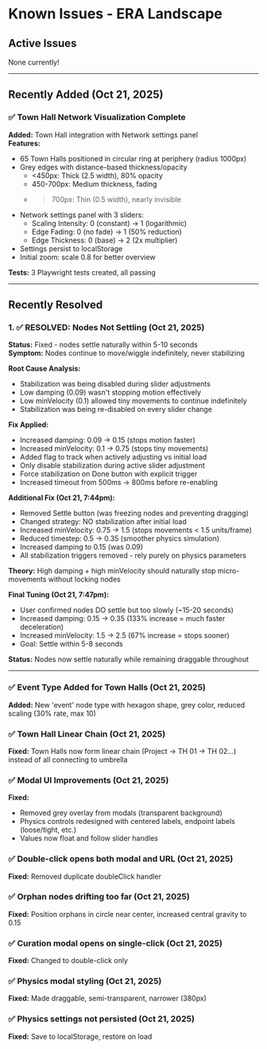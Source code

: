 # Known Issues - ERA Landscape

## Active Issues

None currently!

---

## Recently Added (Oct 21, 2025)

### ✅ Town Hall Network Visualization Complete
**Added:** Town Hall integration with Network settings panel  
**Features:**
- 65 Town Halls positioned in circular ring at periphery (radius 1000px)
- Grey edges with distance-based thickness/opacity
  - <450px: Thick (2.5 width), 80% opacity
  - 450-700px: Medium thickness, fading
  - >700px: Thin (0.5 width), nearly invisible
- Network settings panel with 3 sliders:
  - Scaling Intensity: 0 (constant) → 1 (logarithmic)
  - Edge Fading: 0 (no fade) → 1 (50% reduction)
  - Edge Thickness: 0 (base) → 2 (2x multiplier)
- Settings persist to localStorage
- Initial zoom: scale 0.8 for better overview

**Tests:** 3 Playwright tests created, all passing

---

## Recently Resolved

### 1. ✅ RESOLVED: Nodes Not Settling (Oct 21, 2025)
**Status:** Fixed - nodes settle naturally within 5-10 seconds  
**Symptom:** Nodes continue to move/wiggle indefinitely, never stabilizing  

**Root Cause Analysis:**
- Stabilization was being disabled during slider adjustments
- Low damping (0.09) wasn't stopping motion effectively
- Low minVelocity (0.1) allowed tiny movements to continue indefinitely
- Stabilization was being re-disabled on every slider change

**Fix Applied:**
- Increased damping: 0.09 → 0.15 (stops motion faster)
- Increased minVelocity: 0.1 → 0.75 (stops tiny movements)
- Added flag to track when actively adjusting vs initial load
- Only disable stabilization during active slider adjustment
- Force stabilization on Done button with explicit trigger
- Increased timeout from 500ms → 800ms before re-enabling

**Additional Fix (Oct 21, 7:44pm):**
- Removed Settle button (was freezing nodes and preventing dragging)
- Changed strategy: NO stabilization after initial load
- Increased minVelocity: 0.75 → 1.5 (stops movements < 1.5 units/frame)
- Reduced timestep: 0.5 → 0.35 (smoother physics simulation)
- Increased damping to 0.15 (was 0.09)
- All stabilization triggers removed - rely purely on physics parameters

**Theory:** High damping + high minVelocity should naturally stop micro-movements without locking nodes

**Final Tuning (Oct 21, 7:47pm):**
- User confirmed nodes DO settle but too slowly (~15-20 seconds)
- Increased damping: 0.15 → 0.35 (133% increase = much faster deceleration)
- Increased minVelocity: 1.5 → 2.5 (67% increase = stops sooner)
- Goal: Settle within 5-8 seconds

**Status:** Nodes now settle naturally while remaining draggable throughout

---

### ✅ Event Type Added for Town Halls (Oct 21, 2025)
**Added:** New 'event' node type with hexagon shape, grey color, reduced scaling (30% rate, max 10)

### ✅ Town Hall Linear Chain (Oct 21, 2025)
**Fixed:** Town Halls now form linear chain (Project → TH 01 → TH 02...) instead of all connecting to umbrella

### ✅ Modal UI Improvements (Oct 21, 2025)
**Fixed:** 
- Removed grey overlay from modals (transparent background)
- Physics controls redesigned with centered labels, endpoint labels (loose/tight, etc.)
- Values now float and follow slider handles

### ✅ Double-click opens both modal and URL (Oct 21, 2025)
**Fixed:** Removed duplicate doubleClick handler

### ✅ Orphan nodes drifting too far (Oct 21, 2025)
**Fixed:** Position orphans in circle near center, increased central gravity to 0.15

### ✅ Curation modal opens on single-click (Oct 21, 2025)
**Fixed:** Changed to double-click only

### ✅ Physics modal styling (Oct 21, 2025)
**Fixed:** Made draggable, semi-transparent, narrower (380px)

### ✅ Physics settings not persisted (Oct 21, 2025)
**Fixed:** Save to localStorage, restore on load
